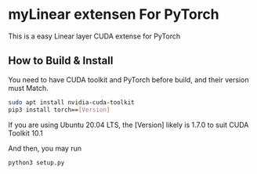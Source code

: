 # myLinear extensen For PyTorch

This is a easy Linear layer CUDA extense for PyTorch

## How to Build & Install

You need to have CUDA toolkit and PyTorch before build, and their version must Match.

```bash
sudo apt install nvidia-cuda-toolkit
pip3 install torch==[Version]
```

If you are using Ubuntu 20.04 LTS, the [Version] likely is 1.7.0 to suit CUDA Toolkit 10.1

And then, you may run

```bash
python3 setup.py
```
